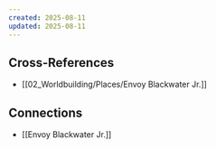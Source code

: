 ```yaml
---
created: 2025-08-11
updated: 2025-08-11
---
```




## Cross-References

- [[02_Worldbuilding/Places/Envoy Blackwater Jr.]]


## Connections

- [[Envoy Blackwater Jr.]]
